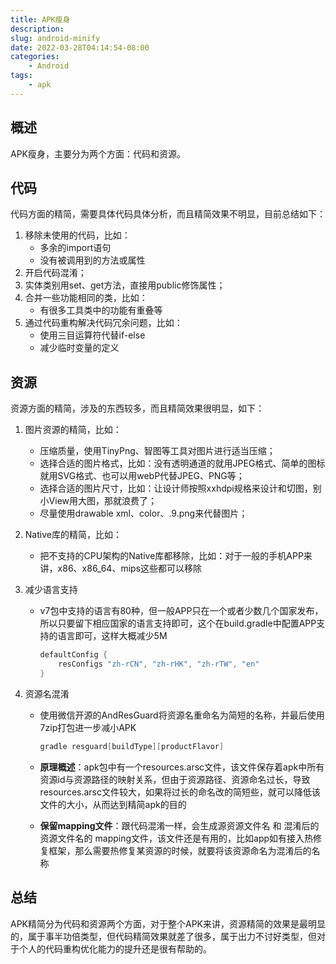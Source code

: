 ```yaml
---
title: APK瘦身
description: 
slug: android-minify
date: 2022-03-28T04:14:54-08:00
categories:
    - Android
tags:
    - apk
---
```


## 概述

APK瘦身，主要分为两个方面：代码和资源。

## 代码

代码方面的精简，需要具体代码具体分析，而且精简效果不明显，目前总结如下：

1. 移除未使用的代码，比如：
   - 多余的import语句
   - 没有被调用到的方法或属性
2. 开启代码混淆；
3. 实体类别用set、get方法，直接用public修饰属性；
4. 合并一些功能相同的类，比如：
   - 有很多工具类中的功能有重叠等
5. 通过代码重构解决代码冗余问题，比如：
   - 使用三目运算符代替if-else
   - 减少临时变量的定义

## 资源

资源方面的精简，涉及的东西较多，而且精简效果很明显，如下：

1. 图片资源的精简，比如：

   - 压缩质量，使用TinyPng、智图等工具对图片进行适当压缩；
   - 选择合适的图片格式，比如：没有透明通道的就用JPEG格式、简单的图标就用SVG格式、也可以用webP代替JPEG、PNG等；
   - 选择合适的图片尺寸，比如：让设计师按照xxhdpi规格来设计和切图，别小View用大图，那就浪费了；
   - 尽量使用drawable xml、color、.9.png来代替图片；

2. Native库的精简，比如：

   - 把不支持的CPU架构的Native库都移除，比如：对于一般的手机APP来讲，x86、x86_64、mips这些都可以移除

3. 减少语言支持

   - v7包中支持的语言有80种，但一般APP只在一个或者少数几个国家发布，所以只要留下相应国家的语言支持即可，这个在build.gradle中配置APP支持的语言即可，这样大概减少5M

     ```groovy
     defaultConfig {
         resConfigs "zh-rCN", "zh-rHK", "zh-rTW", "en"
     }
     ```

4. 资源名混淆

   - 使用微信开源的AndResGuard将资源名重命名为简短的名称，并最后使用7zip打包进一步减小APK

     ```groovy
     gradle resguard[buildType][productFlavor]
     ```

   - **原理概述**：apk包中有一个resources.arsc文件，该文件保存着apk中所有资源id与资源路径的映射关系，但由于资源路径、资源命名过长，导致resources.arsc文件较大，如果将过长的命名改的简短些，就可以降低该文件的大小，从而达到精简apk的目的

   - **保留mapping文件**：跟代码混淆一样，会生成源资源文件名 和 混淆后的资源文件名的 mapping文件，该文件还是有用的，比如app如有接入热修复框架，那么需要热修复某资源的时候，就要将该资源命名为混淆后的名称

## 总结

APK精简分为代码和资源两个方面，对于整个APK来讲，资源精简的效果是最明显的，属于事半功倍类型，但代码精简效果就差了很多，属于出力不讨好类型，但对于个人的代码重构优化能力的提升还是很有帮助的。